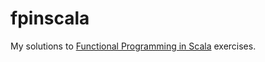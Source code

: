 # fpinscala
My solutions to [Functional Programming in Scala](https://www.manning.com/books/functional-programming-in-scala) exercises.
